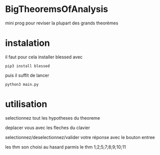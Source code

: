 # BigTheoremsOfAnalysis
mini prog pour reviser la plupart des grands theorèmes

# instalation

il faut pour cela installer blessed avec

```shell
pip3 install blessed
```

puis il suffit de lancer 

```shell
python3 main.py
```

# utilisation

selectionnez tout les hypotheses du theoreme

deplacer vous avec les fleches du clavier

selectionnez/deselectionnez/valider votre réponse avec le bouton entree

les thm son choisi au hasard parmis le thm 1;2;5;7;8;9;10;11
